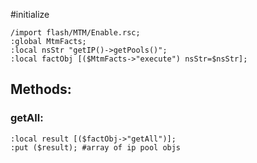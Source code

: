#initialize

```
/import flash/MTM/Enable.rsc;
:global MtmFacts;
:local nsStr "getIP()->getPools()";
:local factObj [($MtmFacts->"execute") nsStr=$nsStr];
```

## Methods:

### getAll:

```
:local result [($factObj->"getAll")];
:put ($result); #array of ip pool objs
```